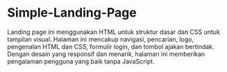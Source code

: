 # Simple-Landing-Page
Landing page ini menggunakan HTML untuk struktur dasar dan CSS untuk tampilan visual. Halaman ini mencakup navigasi, pencarian, logo, pengenalan HTML dan CSS, formulir login, dan tombol ajakan bertindak. Dengan desain yang responsif dan menarik, halaman ini memberikan pengalaman pengguna yang baik tanpa JavaScript.

